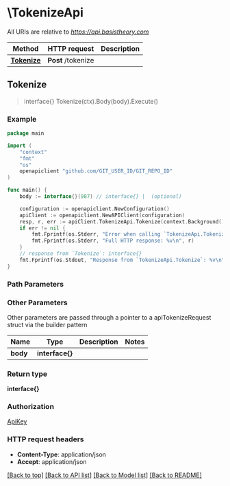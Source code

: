 # \TokenizeApi

All URIs are relative to *https://api.basistheory.com*

Method | HTTP request | Description
------------- | ------------- | -------------
[**Tokenize**](TokenizeApi.md#Tokenize) | **Post** /tokenize | 



## Tokenize

> interface{} Tokenize(ctx).Body(body).Execute()



### Example

```go
package main

import (
    "context"
    "fmt"
    "os"
    openapiclient "github.com/GIT_USER_ID/GIT_REPO_ID"
)

func main() {
    body := interface{}(987) // interface{} |  (optional)

    configuration := openapiclient.NewConfiguration()
    apiClient := openapiclient.NewAPIClient(configuration)
    resp, r, err := apiClient.TokenizeApi.Tokenize(context.Background()).Body(body).Execute()
    if err != nil {
        fmt.Fprintf(os.Stderr, "Error when calling `TokenizeApi.Tokenize``: %v\n", err)
        fmt.Fprintf(os.Stderr, "Full HTTP response: %v\n", r)
    }
    // response from `Tokenize`: interface{}
    fmt.Fprintf(os.Stdout, "Response from `TokenizeApi.Tokenize`: %v\n", resp)
}
```

### Path Parameters



### Other Parameters

Other parameters are passed through a pointer to a apiTokenizeRequest struct via the builder pattern


Name | Type | Description  | Notes
------------- | ------------- | ------------- | -------------
 **body** | **interface{}** |  | 

### Return type

**interface{}**

### Authorization

[ApiKey](../README.md#ApiKey)

### HTTP request headers

- **Content-Type**: application/json
- **Accept**: application/json

[[Back to top]](#) [[Back to API list]](../README.md#documentation-for-api-endpoints)
[[Back to Model list]](../README.md#documentation-for-models)
[[Back to README]](../README.md)

